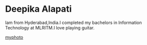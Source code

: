 # Deepika Alapati

Iam from Hyderabad,India.I completed my bachelors in Information Technology at MLRITM.I love playing guitar.

[myphoto](C:\Users\s550002\Desktop)